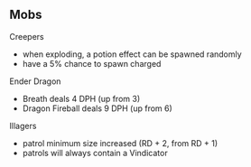 ## Mobs

Creepers
- when exploding, a potion effect can be spawned randomly
- have a 5% chance to spawn charged

Ender Dragon
- Breath deals 4 DPH (up from 3)
- Dragon Fireball deals 9 DPH (up from 6)

Illagers
- patrol minimum size increased (RD + 2, from RD + 1)
- patrols will always contain a Vindicator
